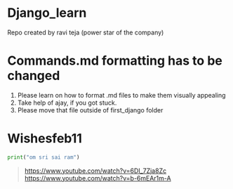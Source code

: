 # Django_learn

Repo created by ravi teja (power star of the company)

# Commands.md formatting has to be changed

1. Please learn on how to format .md files to make them visually appealing
2. Take help of ajay, if you got stuck.
3. Please move that file outside of first_django folder
# Wishesfeb11

```python
print("om sri sai ram")
```

> https://www.youtube.com/watch?v=6DI_7Zja8Zc
> https://www.youtube.com/watch?v=b-6mEAr1m-A